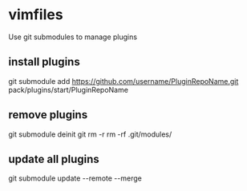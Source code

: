 # vimfiles
Use git submodules to manage plugins

## install plugins
git submodule add https://github.com/username/PluginRepoName.git pack/plugins/start/PluginRepoName

## remove plugins
git submodule deinit <plugin-filepath>
git rm -r <plugin-filepath>
rm -rf .git/modules/<plugin-filepath>

## update all plugins
git submodule update --remote --merge
